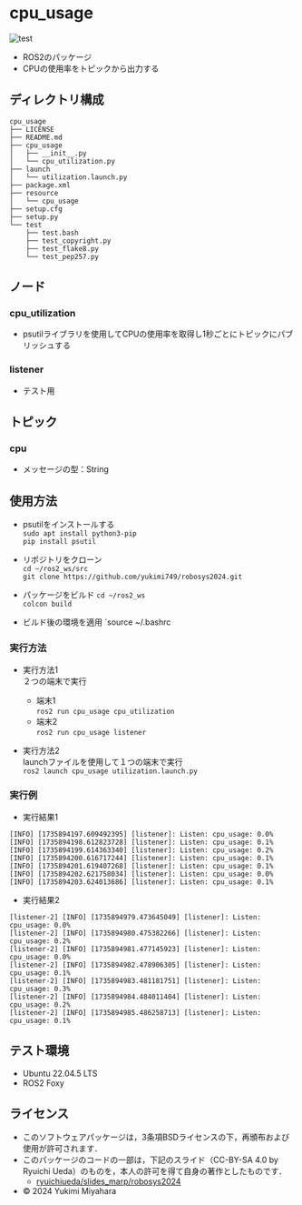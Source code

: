# cpu_usage
![test](https://github.com/yukimi749/cpu_usage/actions/workflows/test.yml/badge.svg)

- ROS2のパッケージ
- CPUの使用率をトピックから出力する

## ディレクトリ構成
```
cpu_usage
├── LICENSE
├── README.md
├── cpu_usage
│   ├── __init__.py
│   └── cpu_utilization.py
├── launch
│   └── utilization.launch.py
├── package.xml
├── resource
│   └── cpu_usage
├── setup.cfg
├── setup.py
└── test
    ├── test.bash
    ├── test_copyright.py
    ├── test_flake8.py
    └── test_pep257.py
```
## ノード
### cpu_utilization
- psutilライブラリを使用してCPUの使用率を取得し1秒ごとにトピックにパブリッシュする

### listener
- テスト用

## トピック
### cpu
- メッセージの型：String

## 使用方法
- psutilをインストールする  
`sudo apt install python3-pip`  
`pip install psutil`

- リポジトリをクローン  
`cd ~/ros2_ws/src`  
`git clone https://github.com/yukimi749/robosys2024.git`

- パッケージをビルド
`cd ~/ros2_ws`  
`colcon build`  

- ビルド後の環境を適用
`source ~/.bashrc  

### 実行方法
- 実行方法1  
２つの端末で実行
  - 端末1  
`ros2 run cpu_usage cpu_utilization`  
  - 端末2  
`ros2 run cpu_usage listener`  

- 実行方法2  
launchファイルを使用して１つの端末で実行  
`ros2 launch cpu_usage utilization.launch.py`

### 実行例
- 実行結果1
```
[INFO] [1735894197.609492395] [listener]: Listen: cpu_usage: 0.0%
[INFO] [1735894198.612823728] [listener]: Listen: cpu_usage: 0.1%
[INFO] [1735894199.614363340] [listener]: Listen: cpu_usage: 0.2%
[INFO] [1735894200.616717244] [listener]: Listen: cpu_usage: 0.1%
[INFO] [1735894201.619407268] [listener]: Listen: cpu_usage: 0.1%
[INFO] [1735894202.621758034] [listener]: Listen: cpu_usage: 0.0%
[INFO] [1735894203.624013686] [listener]: Listen: cpu_usage: 0.1%
```

- 実行結果2
```
[listener-2] [INFO] [1735894979.473645049] [listener]: Listen: cpu_usage: 0.0%
[listener-2] [INFO] [1735894980.475382266] [listener]: Listen: cpu_usage: 0.2%
[listener-2] [INFO] [1735894981.477145923] [listener]: Listen: cpu_usage: 0.0%
[listener-2] [INFO] [1735894982.478906305] [listener]: Listen: cpu_usage: 0.1%
[listener-2] [INFO] [1735894983.481181751] [listener]: Listen: cpu_usage: 0.3%
[listener-2] [INFO] [1735894984.484011404] [listener]: Listen: cpu_usage: 0.2%
[listener-2] [INFO] [1735894985.486258713] [listener]: Listen: cpu_usage: 0.1%
```

## テスト環境
- Ubuntu 22.04.5 LTS
- ROS2 Foxy

## ライセンス
- このソフトウェアパッケージは，3条項BSDライセンスの下，再頒布および使用が許可されます．
- このパッケージのコードの一部は，下記のスライド（CC-BY-SA 4.0 by Ryuichi Ueda）のものを，本人の許可を得て自身の著作としたものです．
    - [ryuichiueda/slides_marp/robosys2024](https://github.com/ryuichiueda/slides_marp/tree/master/robosys2024)
- © 2024 Yukimi Miyahara
